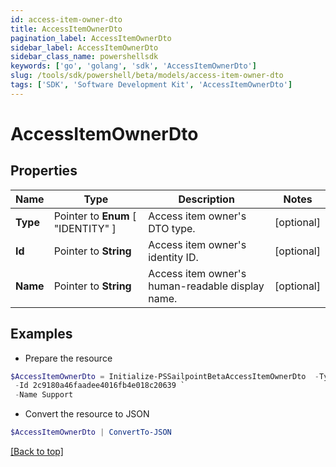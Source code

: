 ```yaml
---
id: access-item-owner-dto
title: AccessItemOwnerDto
pagination_label: AccessItemOwnerDto
sidebar_label: AccessItemOwnerDto
sidebar_class_name: powershellsdk
keywords: ['go', 'golang', 'sdk', 'AccessItemOwnerDto'] 
slug: /tools/sdk/powershell/beta/models/access-item-owner-dto
tags: ['SDK', 'Software Development Kit', 'AccessItemOwnerDto']
---
```



# AccessItemOwnerDto

## Properties

Name | Type | Description | Notes
------------ | ------------- | ------------- | -------------
**Type** |  Pointer to  **Enum** [  "IDENTITY" ] | Access item owner&#39;s DTO type. | [optional] 
**Id** |  Pointer to **String** | Access item owner&#39;s identity ID. | [optional] 
**Name** |  Pointer to **String** | Access item owner&#39;s human-readable display name. | [optional] 

## Examples

- Prepare the resource
```powershell
$AccessItemOwnerDto = Initialize-PSSailpointBetaAccessItemOwnerDto  -Type IDENTITY `
 -Id 2c9180a46faadee4016fb4e018c20639 `
 -Name Support
```

- Convert the resource to JSON
```powershell
$AccessItemOwnerDto | ConvertTo-JSON
```


[[Back to top]](#) 

